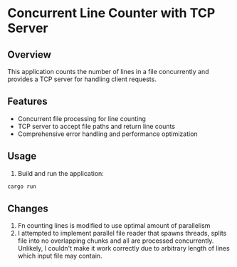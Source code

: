 # Concurrent Line Counter with TCP Server

## Overview
This application counts the number of lines in a file concurrently and
provides a TCP server for handling client requests.

## Features
- Concurrent file processing for line counting
- TCP server to accept file paths and return line counts
- Comprehensive error handling and performance optimization

## Usage
1. Build and run the application:
```sh
cargo run
```

## Changes
1. Fn counting lines is modified to use optimal amount of parallelism
2. I attempted to implement parallel file reader that spawns threads, splits file into no overlapping chunks and all are processed concurrently. Unlikely, I couldn't make it work correctly due to arbitrary length of lines which input file may contain.